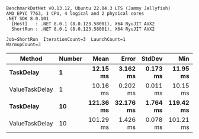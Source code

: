 ```

BenchmarkDotNet v0.13.12, Ubuntu 22.04.3 LTS (Jammy Jellyfish)
AMD EPYC 7763, 1 CPU, 4 logical and 2 physical cores
.NET SDK 8.0.101
  [Host]   : .NET 8.0.1 (8.0.123.58001), X64 RyuJIT AVX2
  ShortRun : .NET 8.0.1 (8.0.123.58001), X64 RyuJIT AVX2

Job=ShortRun  IterationCount=3  LaunchCount=1  
WarmupCount=3  

```
| Method         | Number | Mean      | Error     | StdDev   | Min       | Max       | Allocated |
|--------------- |------- |----------:|----------:|---------:|----------:|----------:|----------:|
| **TaskDelay**      | **1**      |  **12.15 ms** |  **3.162 ms** | **0.173 ms** |  **11.95 ms** |  **12.27 ms** |     **352 B** |
| ValueTaskDelay | 1      |  10.16 ms |  0.202 ms | 0.011 ms |  10.15 ms |  10.17 ms |     192 B |
| **TaskDelay**      | **10**     | **121.36 ms** | **32.176 ms** | **1.764 ms** | **119.42 ms** | **122.87 ms** |    **2053 B** |
| ValueTaskDelay | 10     | 101.29 ms |  1.426 ms | 0.078 ms | 101.21 ms | 101.36 ms |     381 B |
